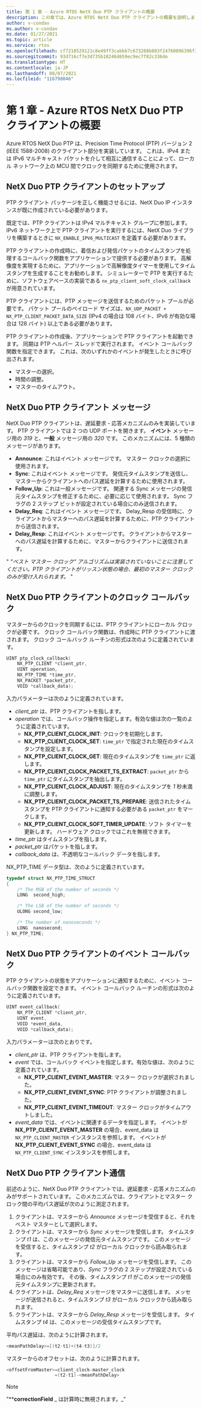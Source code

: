 ```yaml
---
title: 第 1 章 - Azure RTOS NetX Duo PTP クライアントの概要
description: この章では、Azure RTOS NetX Duo PTP クライアントの概要を説明します。
author: v-condav
ms.author: v-condav
ms.date: 01/27/2021
ms.topic: article
ms.service: rtos
ms.openlocfilehash: cf7210529121c8e49ff3cabbb7c673288b803f24760096396f32f33d4a9fb7e6
ms.sourcegitcommit: 93d716cf7e3d735b18246d659ec9ec7f82c336de
ms.translationtype: HT
ms.contentlocale: ja-JP
ms.lasthandoff: 08/07/2021
ms.locfileid: "116798046"
---
```

# <a name="chapter-1---introduction-to-azure-rtos-netx-duo-ptp-client"></a>第 1 章 - Azure RTOS NetX Duo PTP クライアントの概要

Azure RTOS NetX Duo PTP は、Precision Time Protocol (PTP) バージョン 2 (IEEE 1588-2008) のクライアント部分を実装しています。 これは、IPv4 または IPv6 マルチキャスト パケットを介して相互に通信することによって、ローカル ネットワーク上の MCU 間でクロックを同期するために使用されます。

## <a name="netx-duo-ptp-client-setup"></a>NetX Duo PTP クライアントのセットアップ

PTP クライアント パッケージを正しく機能させるには、NetX Duo IP インスタンスが既に作成されている必要があります。

既定では、PTP クライアントは IPv4 マルチキャスト グループに参加します。 IPv6 ネットワーク上で PTP クライアントを実行するには、NetX Duo ライブラリを構築するときに `NX_ENABLE_IPV6_MULTICAST` を定義する必要があります。

PTP クライアントの作成時に、着信および発信パケットのタイムスタンプを処理するコールバック関数をアプリケーションで提供する必要があります。 高解像度を実現するために、アプリケーションで高解像度タイマーを使用してタイムスタンプを生成することをお勧めします。 シミュレーターで PTP を実行するために、ソフトウェアベースの実装である `nx_ptp_client_soft_clock_callback` が用意されています。

PTP クライアントには、PTP メッセージを送信するためのパケット プールが必要です。 パケット プールのペイロード サイズは、`NX_UDP_PACKET + NX_PTP_CLIENT_PACKET_DATA_SIZE` (IPv4 の場合は 108 バイト、IPv6 が有効な場合は 128 バイト) 以上である必要があります。

PTP クライアントの作成後、アプリケーションで PTP クライアントを起動できます。 同期は PTP ヘルパー スレッドで実行されます。 イベント コールバック関数を指定できます。 これは、次のいずれかのイベントが発生したときに呼び出されます。
* マスターの選択。 
* 時間の調整。
* マスターのタイムアウト。

## <a name="netx-duo-ptp-client-messages"></a>NetX Duo PTP クライアント メッセージ

NetX Duo PTP クライアントは、遅延要求 - 応答メカニズムのみを実装しています。 PTP クライアントでは 2 つの UDP ポートを開きます。 **イベント** メッセージ用の *319* と、**一般** メッセージ用の *320* です。 このメカニズムには、5 種類のメッセージがあります。

* **Announce**: これはイベント メッセージです。 マスター クロックの選択に使用されます。
* **Sync**: これはイベント メッセージです。 発信元タイムスタンプを送信し、マスターからクライアントへのパス遅延を計算するために使用されます。
* **Follow_Up**: これは一般メッセージです。 関連する Sync メッセージの発信元タイムスタンプを修正するために、必要に応じて使用されます。 Sync フラグの 2 ステップ ビットが設定されている場合にのみ送信されます。
* **Delay_Req**: これはイベント メッセージです。 Delay_Resp の受信時に、クライアントからマスターへのパス遅延を計算するために、PTP クライアントから送信されます。
* **Delay_Resp**: これはイベント メッセージです。 クライアントからマスターへのパス遅延を計算するために、マスターからクライアントに送信されます。

" *"ベスト マスター クロック" アルゴリズムは実装されていないことに注意してください。PTP クライアントがリッスン状態の場合、最初のマスター クロックのみが受け入れられます。* "

## <a name="netx-duo-ptp-client-clock-callback"></a>NetX Duo PTP クライアントのクロック コールバック
マスターからのクロックを同期するには、PTP クライアントにローカル クロックが必要です。 クロック コールバック関数は、作成時に PTP クライアントに渡されます。 クロック コールバック ルーチンの形式は次のように定義されています。
```C
UINT ptp_clock_callback(
    NX_PTP_CLIENT *client_ptr, 
    UINT operation,
    NX_PTP_TIME *time_ptr, 
    NX_PACKET *packet_ptr,
    VOID *callback_data);
```
入力パラメーターは次のように定義されています。
* *client_ptr* は、PTP クライアントを指します。
* *operation* では、コールバック操作を指定します。有効な値は次の一覧のように定義されています。
  * **NX_PTP_CLIENT_CLOCK_INIT**: クロックを初期化します。
  * **NX_PTP_CLIENT_CLOCK_SET**: `time_ptr` で指定された現在のタイムスタンプを設定します。
  * **NX_PTP_CLIENT_CLOCK_GET**: 現在のタイムスタンプを `time_ptr` に返します。
  * **NX_PTP_CLIENT_CLOCK_PACKET_TS_EXTRACT**: `packet_ptr` から `time_ptr` にタイムスタンプを抽出します。
  * **NX_PTP_CLIENT_CLOCK_ADJUST**: 現在のタイムスタンプを *1* 秒未満に調整します。
  * **NX_PTP_CLIENT_CLOCK_PACKET_TS_PREPARE**: 送信されたタイムスタンプを PTP クライアントに通知する必要がある `packet_ptr` をマークします。
  * **NX_PTP_CLIENT_CLOCK_SOFT_TIMER_UPDATE**: ソフト タイマーを更新します。 ハードウェア クロックではこれを無視できます。
* *time_ptr* はタイムスタンプを指します。
* *packet_ptr* はパケットを指します。
* *callback_data* は、不透明なコールバック データを指します。

NX_PTP_TIME データ型は、次のように定義されています。
```C
typedef struct NX_PTP_TIME_STRUCT
{
    /* The MSB of the number of seconds */
    LONG  second_high;

    /* The LSB of the number of seconds */
    ULONG second_low;

    /* The number of nanoseconds */
    LONG  nanosecond;
} NX_PTP_TIME;
```

## <a name="netx-duo-ptp-client-event-callback"></a>NetX Duo PTP クライアントのイベント コールバック
PTP クライアントの状態をアプリケーションに通知するために、イベント コールバック関数を設定できます。 イベント コールバック ルーチンの形式は次のように定義されています。
```C
UINT event_callback(
    NX_PTP_CLIENT *client_ptr, 
    UINT event, 
    VOID *event_data, 
    VOID *callback_data);
```
入力パラメーターは次のとおりです。
* *client_ptr* は、PTP クライアントを指します。
* *event* では、コールバック イベントを指定します。有効な値は、次のように定義されています。
  * **NX_PTP_CLIENT_EVENT_MASTER**: マスター クロックが選択されました。
  * **NX_PTP_CLIENT_EVENT_SYNC**: PTP クライアントが調整されました。
  * **NX_PTP_CLIENT_EVENT_TIMEOUT**: マスター クロックがタイムアウトしました。
* *event_data* では、イベントに関連するデータを指定します。 イベントが **NX_PTP_CLIENT_EVENT_MASTER** の場合、event_data は `NX_PTP_CLIENT_MASTER` インスタンスを参照します。 イベントが **NX_PTP_CLIENT_EVENT_SYNC** の場合、event_data は `NX_PTP_CLIENT_SYNC` インスタンスを参照します。

## <a name="netx-duo-ptp-client-communication"></a>NetX Duo PTP クライアント通信
前述のように、NetX Duo PTP クライアントでは、遅延要求 - 応答メカニズムのみがサポートされています。 このメカニズムでは、クライアントとマスター クロック間の平均パス遅延が次のように測定されます。
1. クライアントは、マスターから *Announce* メッセージを受信すると、それをベスト マスターとして選択します。
1. クライアントは、マスターから *Sync* メッセージを受信します。 タイムスタンプ *t1* は、このメッセージの発信元タイムスタンプです。 このメッセージを受信すると、タイムスタンプ *t2* がローカル クロックから読み取られます。
1. クライアントは、マスターから *Follow_Up* メッセージを受信します。 このメッセージは省略可能であり、*Sync* フラグの 2 ステップが設定されている場合にのみ有効です。 その後、タイムスタンプ *t1* がこのメッセージの発信元タイムスタンプに更新されます。
1. クライアントは、*Delay_Req* メッセージをマスターに送信します。 メッセージが送信されると、タイムスタンプ *t3* がローカル クロックから読み取られます。
1. クライアントは、マスターから *Delay_Resp* メッセージを受信します。 タイムスタンプ *t4* は、このメッセージの受信タイムスタンプです。

平均パス遅延は、次のように計算されます。
```C
<meanPathDelay>=[(t2-t1)+(t4-t3)]/2
```
マスターからのオフセットは、次のように計算されます。
```C
<offsetFromMaster>=client_clock-master_clock
                  =(t2-t1)-<meanPathDelay>
```

> [!NOTE]
> "****correctionField** _ は計算時に無視されます。_"